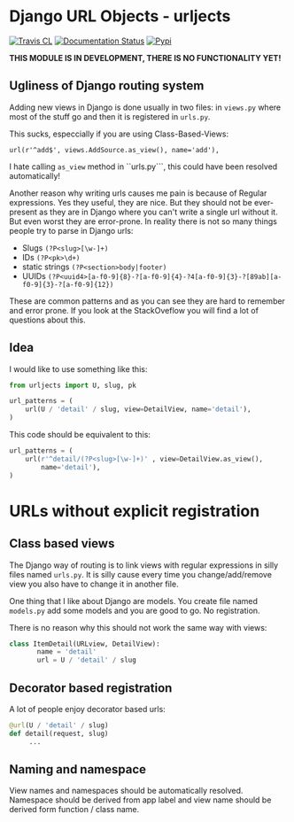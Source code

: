 Django URL Objects - urljects
=============================


[![Travis CL](https://img.shields.io/travis/Visgean/urljects.svg)](https://travis-ci.org/Visgean/urljects)
[![Documentation Status](https://readthedocs.org/projects/urljects/badge/?version=latest)](https://urljects.readthedocs.org/en/latest/)
[![Pypi](https://img.shields.io/pypi/v/urljects.svg)](https://pypi.python.org/pypi/urljects)


**THIS MODULE IS IN DEVELOPMENT, THERE IS NO FUNCTIONALITY YET!**


Ugliness of Django routing system
---------------------------------

Adding new views in Django is done usually in two files: in ``views.py`` where most of the stuff go and then it is registered in ``urls.py``. 

This sucks, especcially if you are using Class-Based-Views: 

```
url(r'^add$', views.AddSource.as_view(), name='add'),
```

I hate calling ``as_view`` method in ``urls.py```, this could have been resolved automatically!

Another reason why writing urls causes me pain is because of Regular expressions. Yes they useful, they are nice. But they should not be ever-present  as they are in Django where you can't write a single url without it. But even worst they are error-prone. 
In reality there is not so many things people try to parse in Django urls:

 - Slugs ``(?P<slug>[\w-]+)``
 - IDs ``(?P<pk>\d+)``
 - static strings ``(?P<section>body|footer)``
 - UUIDs ``(?P<uuid4>[a-f0-9]{8}-?[a-f0-9]{4}-?4[a-f0-9]{3}-?[89ab][a-f0-9]{3}-?[a-f0-9]{12})``

These are common patterns and as you can see they are hard to remember and error prone. If you look at the StackOveflow you will find a lot of questions about this. 

Idea
------

I would like to use something like this:

```python
from urljects import U, slug, pk

url_patterns = (
    url(U / 'detail' / slug, view=DetailView, name='detail'),
)
```

This code should be equivalent to this:

```python 
url_patterns = (
    url(r'^detail/(?P<slug>[\w-]+)' , view=DetailView.as_view(), 
        name='detail'),
)
```

URLs without explicit registration
============================

Class based views
----------------------------

The Django way of routing is to link views with regular expressions in silly files named ``urls.py``. It is silly cause every time you change/add/remove view you also have to change it in another file. 

One thing that I like about Django are models. You create file named ``models.py`` add some models and you are good to go. No registration. 

There is no reason why this should not work the same way with views:

```python
class ItemDetail(URLview, DetailView):
       name = 'detail'
       url = U / 'detail' / slug
```

Decorator based registration
--------------------------------------------
A lot of people enjoy decorator based urls:


```python
@url(U / 'detail' / slug)
def detail(request, slug)
     ...
```

Naming and namespace
--------------------------------------

View names and namespaces should be automatically resolved. 
Namespace should be derived from app label and view name should be derived form function / class name. 

